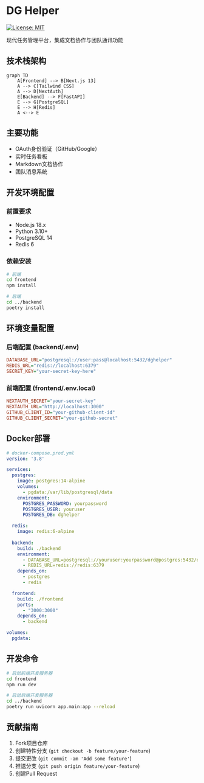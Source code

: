 # DG Helper 

[![License: MIT](https://img.shields.io/badge/License-MIT-blue.svg)](https://opensource.org/licenses/MIT)

现代任务管理平台，集成文档协作与团队通讯功能

## 技术栈架构
```mermaid
graph TD
    A[Frontend] --> B[Next.js 13]
    A --> C[Tailwind CSS]
    A --> D[NextAuth]
    E[Backend] --> F[FastAPI]
    E --> G[PostgreSQL]
    E --> H[Redis]
    A <--> E
```

## 主要功能
- OAuth身份验证（GitHub/Google）
- 实时任务看板
- Markdown文档协作
- 团队消息系统

## 开发环境配置

### 前置要求
- Node.js 18.x
- Python 3.10+
- PostgreSQL 14
- Redis 6

### 依赖安装
```bash
# 前端
cd frontend
npm install

# 后端
cd ../backend
poetry install
```

## 环境变量配置

### 后端配置 (backend/.env)
```ini
DATABASE_URL="postgresql://user:pass@localhost:5432/dghelper"
REDIS_URL="redis://localhost:6379"
SECRET_KEY="your-secret-key-here"
```

### 前端配置 (frontend/.env.local)
```ini
NEXTAUTH_SECRET="your-secret-key"
NEXTAUTH_URL="http://localhost:3000"
GITHUB_CLIENT_ID="your-github-client-id" 
GITHUB_CLIENT_SECRET="your-github-secret"
```

## Docker部署
```yaml
# docker-compose.prod.yml
version: '3.8'

services:
  postgres:
    image: postgres:14-alpine
    volumes:
      - pgdata:/var/lib/postgresql/data
    environment:
      POSTGRES_PASSWORD: yourpassword
      POSTGRES_USER: youruser
      POSTGRES_DB: dghelper

  redis:
    image: redis:6-alpine
    
  backend:
    build: ./backend
    environment:
      - DATABASE_URL=postgresql://youruser:yourpassword@postgres:5432/dghelper
      - REDIS_URL=redis://redis:6379
    depends_on:
      - postgres
      - redis

  frontend:
    build: ./frontend
    ports:
      - "3000:3000"
    depends_on:
      - backend

volumes:
  pgdata:
```

## 开发命令
```bash
# 启动前端开发服务器
cd frontend
npm run dev

# 启动后端开发服务器
cd ../backend
poetry run uvicorn app.main:app --reload
```

## 贡献指南
1. Fork项目仓库
2. 创建特性分支 (`git checkout -b feature/your-feature`)
3. 提交更改 (`git commit -am 'Add some feature'`)
4. 推送分支 (`git push origin feature/your-feature`)
5. 创建Pull Request
